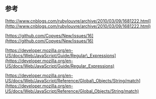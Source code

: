 ## 参考

[http://www.cnblogs.com/rubylouvre/archive/2010/03/09/1681222.html](http://www.cnblogs.com/rubylouvre/archive/2010/03/09/1681222.html)

[https://github.com/Copyes/New/issues/16](https://github.com/Copyes/New/issues/16)

[https://developer.mozilla.org/en-US/docs/Web/JavaScript/Guide/Regular\_Expressions](https://developer.mozilla.org/en-US/docs/Web/JavaScript/Guide/Regular_Expressions)

[https://developer.mozilla.org/en-US/docs/Web/JavaScript/Reference/Global\_Objects/String/match](https://developer.mozilla.org/en-US/docs/Web/JavaScript/Reference/Global_Objects/String/match)

